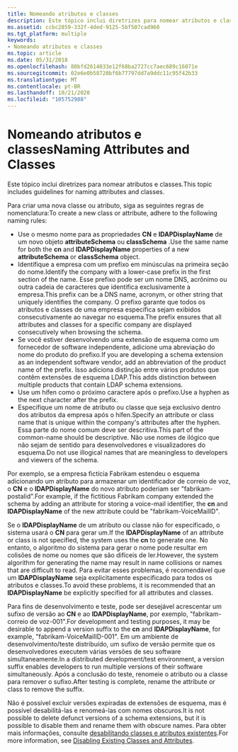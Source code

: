 ```yaml
---
title: Nomeando atributos e classes
description: Este tópico inclui diretrizes para nomear atributos e classes.
ms.assetid: ccbc2859-332f-4ded-9125-5bf507cad960
ms.tgt_platform: multiple
keywords:
- Nomeando atributos e classes
ms.topic: article
ms.date: 05/31/2018
ms.openlocfilehash: 80bfd2614033e12f68ba2727cc7aec689c16071e
ms.sourcegitcommit: 02e6e0b58720bf6b77797dd7a9ddc11c95f42b33
ms.translationtype: MT
ms.contentlocale: pt-BR
ms.lasthandoff: 10/21/2020
ms.locfileid: "105752988"
---
```

# <a name="naming-attributes-and-classes"></a><span data-ttu-id="dcad6-104">Nomeando atributos e classes</span><span class="sxs-lookup"><span data-stu-id="dcad6-104">Naming Attributes and Classes</span></span>

<span data-ttu-id="dcad6-105">Este tópico inclui diretrizes para nomear atributos e classes.</span><span class="sxs-lookup"><span data-stu-id="dcad6-105">This topic includes guidelines for naming attributes and classes.</span></span>

<span data-ttu-id="dcad6-106">Para criar uma nova classe ou atributo, siga as seguintes regras de nomenclatura:</span><span class="sxs-lookup"><span data-stu-id="dcad6-106">To create a new class or attribute, adhere to the following naming rules:</span></span>

-   <span data-ttu-id="dcad6-107">Use o mesmo nome para as propriedades **CN** e **lDAPDisplayName** de um novo objeto **attributeSchema** ou **classSchema** .</span><span class="sxs-lookup"><span data-stu-id="dcad6-107">Use the same name for both the **cn** and **lDAPDisplayName** properties of a new **attributeSchema** or **classSchema** object.</span></span>
-   <span data-ttu-id="dcad6-108">Identifique a empresa com um prefixo em minúsculas na primeira seção do nome.</span><span class="sxs-lookup"><span data-stu-id="dcad6-108">Identify the company with a lower-case prefix in the first section of the name.</span></span> <span data-ttu-id="dcad6-109">Esse prefixo pode ser um nome DNS, acrônimo ou outra cadeia de caracteres que identifica exclusivamente a empresa.</span><span class="sxs-lookup"><span data-stu-id="dcad6-109">This prefix can be a DNS name, acronym, or other string that uniquely identifies the company.</span></span> <span data-ttu-id="dcad6-110">O prefixo garante que todos os atributos e classes de uma empresa específica sejam exibidos consecutivamente ao navegar no esquema.</span><span class="sxs-lookup"><span data-stu-id="dcad6-110">The prefix ensures that all attributes and classes for a specific company are displayed consecutively when browsing the schema.</span></span>
-   <span data-ttu-id="dcad6-111">Se você estiver desenvolvendo uma extensão de esquema como um fornecedor de software independente, adicione uma abreviação do nome do produto do prefixo.</span><span class="sxs-lookup"><span data-stu-id="dcad6-111">If you are developing a schema extension as an independent software vendor, add an abbreviation of the product name of the prefix.</span></span> <span data-ttu-id="dcad6-112">Isso adiciona distinção entre vários produtos que contêm extensões de esquema LDAP.</span><span class="sxs-lookup"><span data-stu-id="dcad6-112">This adds distinction between multiple products that contain LDAP schema extensions.</span></span>
-   <span data-ttu-id="dcad6-113">Use um hífen como o próximo caractere após o prefixo.</span><span class="sxs-lookup"><span data-stu-id="dcad6-113">Use a hyphen as the next character after the prefix.</span></span>
-   <span data-ttu-id="dcad6-114">Especifique um nome de atributo ou classe que seja exclusivo dentro dos atributos da empresa após o hífen.</span><span class="sxs-lookup"><span data-stu-id="dcad6-114">Specify an attribute or class name that is unique within the company's attributes after the hyphen.</span></span> <span data-ttu-id="dcad6-115">Essa parte do nome comum deve ser descritiva.</span><span class="sxs-lookup"><span data-stu-id="dcad6-115">This part of the common-name should be descriptive.</span></span> <span data-ttu-id="dcad6-116">Não use nomes de ilógico que não sejam de sentido para desenvolvedores e visualizadores do esquema.</span><span class="sxs-lookup"><span data-stu-id="dcad6-116">Do not use illogical names that are meaningless to developers and viewers of the schema.</span></span>

<span data-ttu-id="dcad6-117">Por exemplo, se a empresa fictícia Fabrikam estendeu o esquema adicionando um atributo para armazenar um identificador de correio de voz, o **CN** e o **lDAPDisplayName** do novo atributo poderiam ser "fabrikam-postalid".</span><span class="sxs-lookup"><span data-stu-id="dcad6-117">For example, if the fictitious Fabrikam company extended the schema by adding an attribute for storing a voice-mail identifier, the **cn** and **lDAPDisplayName** of the new attribute could be "fabrikam-VoiceMailID".</span></span>

<span data-ttu-id="dcad6-118">Se o **lDAPDisplayName** de um atributo ou classe não for especificado, o sistema usará o **CN** para gerar um.</span><span class="sxs-lookup"><span data-stu-id="dcad6-118">If the **lDAPDisplayName** of an attribute or class is not specified, the system uses the **cn** to generate one.</span></span> <span data-ttu-id="dcad6-119">No entanto, o algoritmo do sistema para gerar o nome pode resultar em colisões de nome ou nomes que são difíceis de ler.</span><span class="sxs-lookup"><span data-stu-id="dcad6-119">However, the system algorithm for generating the name may result in name collisions or names that are difficult to read.</span></span> <span data-ttu-id="dcad6-120">Para evitar esses problemas, é recomendável que um **lDAPDisplayName** seja explicitamente especificado para todos os atributos e classes.</span><span class="sxs-lookup"><span data-stu-id="dcad6-120">To avoid these problems, it is recommended that an **lDAPDisplayName** be explicitly specified for all attributes and classes.</span></span>

<span data-ttu-id="dcad6-121">Para fins de desenvolvimento e teste, pode ser desejável acrescentar um sufixo de versão ao **CN** e ao **lDAPDisplayName**, por exemplo, "fabrikam-correio de voz-001".</span><span class="sxs-lookup"><span data-stu-id="dcad6-121">For development and testing purposes, it may be desirable to append a version suffix to the **cn** and **lDAPDisplayName**, for example, "fabrikam-VoiceMailID-001".</span></span> <span data-ttu-id="dcad6-122">Em um ambiente de desenvolvimento/teste distribuído, um sufixo de versão permite que os desenvolvedores executem várias versões de seu software simultaneamente.</span><span class="sxs-lookup"><span data-stu-id="dcad6-122">In a distributed development/test environment, a version suffix enables developers to run multiple versions of their software simultaneously.</span></span> <span data-ttu-id="dcad6-123">Após a conclusão do teste, renomeie o atributo ou a classe para remover o sufixo.</span><span class="sxs-lookup"><span data-stu-id="dcad6-123">After testing is complete, rename the attribute or class to remove the suffix.</span></span>

<span data-ttu-id="dcad6-124">Não é possível excluir versões expiradas de extensões de esquema, mas é possível desabilitá-las e renomeá-las com nomes obscuros.</span><span class="sxs-lookup"><span data-stu-id="dcad6-124">It is not possible to delete defunct versions of a schema extensions, but it is possible to disable them and rename them with obscure names.</span></span> <span data-ttu-id="dcad6-125">Para obter mais informações, consulte [desabilitando classes e atributos existentes](disabling-existing-classes-and-attributes.md).</span><span class="sxs-lookup"><span data-stu-id="dcad6-125">For more information, see [Disabling Existing Classes and Attributes](disabling-existing-classes-and-attributes.md).</span></span>

 

 




